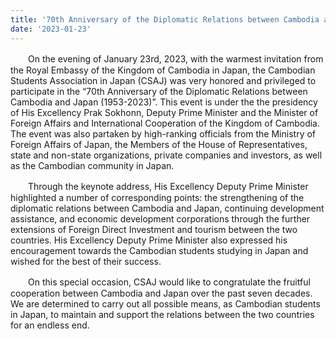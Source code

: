 ```yaml
---
title: '70th Anniversary of the Diplomatic Relations between Cambodia and Japan'
date: '2023-01-23'
---
```


　　On the evening of January 23rd, 2023, with the warmest invitation from the Royal Embassy of the Kingdom of Cambodia in Japan, the Cambodian Students Association in Japan (CSAJ) was very honored and privileged to participate in the “70th Anniversary of the Diplomatic Relations between Cambodia and Japan (1953-2023)”.
This event is under the the presidency of His Excellency Prak Sokhonn, Deputy Prime Minister and the Minister of Foreign Affairs and International Cooperation of the Kingdom of Cambodia. The event was also partaken by high-ranking officials from the Ministry of Foreign Affairs of Japan, the Members of the House of Representatives, state and non-state organizations, private companies and investors, as well as the Cambodian community in Japan. 

　　Through the keynote address, His Excellency Deputy Prime Minister highlighted a number of corresponding points: the strengthening of the diplomatic relations between Cambodia and Japan, continuing development assistance, and economic development corporations through the further extensions of Foreign Direct Investment and tourism between the two countries. 
His Excellency Deputy Prime Minister also expressed his encouragement towards the Cambodian students studying in Japan and wished for the best of their success.  

　　On this special occasion, CSAJ would like to congratulate the fruitful cooperation between Cambodia and Japan over the past seven decades. 
We are determined to carry out all possible means, as Cambodian students in Japan, to maintain and support the relations between the two countries for an endless end.